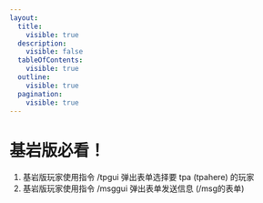 ```yaml
---
layout:
  title:
    visible: true
  description:
    visible: false
  tableOfContents:
    visible: true
  outline:
    visible: true
  pagination:
    visible: true
---
```


# 基岩版必看！

1. 基岩版玩家使用指令 /tpgui 弹出表单选择要 tpa (tpahere) 的玩家
2. 基岩版玩家使用指令 /msggui 弹出表单发送信息 (/msg的表单)

<figure><img src="https://s2.loli.net/2024/02/22/jQWwgErkOz3M2un.png" alt=""><figcaption></figcaption></figure>

<figure><img src="https://s2.loli.net/2024/02/22/g94ZlHARpJ1mnEf.png" alt=""><figcaption></figcaption></figure>
